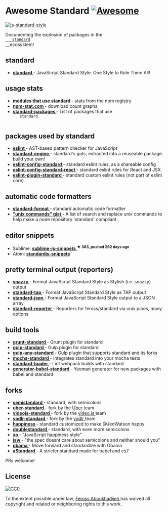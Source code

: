<h1>
 Awesome Standard
 <a href="https://github.com/sindresorhus/awesome">
  <img alt="Awesome" src="https://cdn.rawgit.com/sindresorhus/awesome/d7305f38d29fed78fa85652e3a63e154dd8e8829/media/badge.svg"/>
 </a>
</h1>
<p>
 <a href="https://github.com/feross/standard">
  <img alt="js-standard-style" src="https://cdn.rawgit.com/feross/standard/master/badge.svg"/>
 </a>
</p>
<p>
 Documenting the explosion of packages in the
 <a href="https://github.com/feross/standard">
  <code>
   standard
  </code>
 </a>
 ecosystem!
</p>
<h2>
 standard
</h2>
<ul>
 <li>
  <strong>
   <a href="https://www.npmjs.com/package/standard">
    standard
   </a>
  </strong>
  - JavaScript Standard Style. One Style to Rule Them All!
 </li>
</ul>
<h2>
 usage stats
</h2>
<ul>
 <li>
  <strong>
   <a href="https://gist.github.com/feross/e0882df2fe673d6ce064">
    modules that use standard
   </a>
  </strong>
  - stats from the npm registry
 </li>
 <li>
  <strong>
   <a href="http://npm-stat.com/charts.html?package=standard&author=&from=&to=">
    npm-stat.com
   </a>
  </strong>
  - download count graphs
 </li>
 <li>
  <strong>
   <a href="https://npmjs.com/package/standard-packages">
    standard-packages
   </a>
  </strong>
  - List of packages that use
  <code>
   standard
  </code>
 </li>
</ul>
<h2>
 packages used by standard
</h2>
<ul>
 <li>
  <strong>
   <a href="https://www.npmjs.com/package/eslint">
    eslint
   </a>
  </strong>
  - AST-based pattern checker for JavaScript
 </li>
 <li>
  <strong>
   <a href="https://www.npmjs.com/package/standard-engine">
    standard-engine
   </a>
  </strong>
  - standard's guts, extracted into a reuseable package. build your own!
 </li>
 <li>
  <strong>
   <a href="https://www.npmjs.com/package/eslint-config-standard">
    eslint-config-standard
   </a>
  </strong>
  - standard eslint rules, as a shareable config
 </li>
 <li>
  <strong>
   <a href="https://www.npmjs.com/package/eslint-config-standard-react">
    eslint-config-standard-react
   </a>
  </strong>
  - standard eslint rules for React and JSX
 </li>
 <li>
  <strong>
   <a href="https://www.npmjs.com/package/eslint-plugin-standard">
    eslint-plugin-standard
   </a>
  </strong>
  - standard custom eslint rules (not part of eslint core)
 </li>
</ul>
<h2>
 automatic code formatters
</h2>
<ul>
 <li>
  <strong>
   <a href="https://www.npmjs.com/package/standard-format">
    standard-format
   </a>
  </strong>
  - standard automatic code formatter
 </li>
 <li>
  <strong>
   <a href="https://gist.github.com/watson/453fc63cace521fcdadc">
    "unix commands" gist
   </a>
  </strong>
  - A list of search and replace unix commands to help make a node repository 'standard' compliant
 </li>
</ul>
<h2>
 editor snippets
</h2>
<ul>
 <li>
  Sublime:
  <strong>
   <a href="https://github.com/jprichardson/sublime-js-snippets">
    sublime-js-snippets
   </a>
   <sup>
    &#9733 383, pushed 262 days ago
   </sup>
  </strong>
 </li>
 <li>
  Atom:
  <strong>
   <a href="https://atom.io/packages/standardjs-snippets">
    standardjs-snippets
   </a>
  </strong>
 </li>
</ul>
<h2>
 pretty terminal output (reporters)
</h2>
<ul>
 <li>
  <strong>
   <a href="https://www.npmjs.com/package/snazzy">
    snazzy
   </a>
  </strong>
  - Format JavaScript Standard Style as Stylish (i.e. snazzy) output
 </li>
 <li>
  <strong>
   <a href="https://www.npmjs.com/package/standard-tap">
    standard-tap
   </a>
  </strong>
  - Format JavaScript Standard Style as TAP output
 </li>
 <li>
  <strong>
   <a href="https://www.npmjs.com/package/standard-json">
    standard-json
   </a>
  </strong>
  - Format JavaScript Standard Style output to a JSON array
 </li>
 <li>
  <strong>
   <a href="https://www.npmjs.com/package/standard-reporter">
    standard-reporter
   </a>
  </strong>
  - Reporters for feross/standard via unix pipes, many options
 </li>
</ul>
<h2>
 build tools
</h2>
<ul>
 <li>
  <strong>
   <a href="https://www.npmjs.com/package/grunt-standard">
    grunt-standard
   </a>
  </strong>
  - Grunt plugin for standard
 </li>
 <li>
  <strong>
   <a href="https://www.npmjs.com/package/gulp-standard">
    gulp-standard
   </a>
  </strong>
  - Gulp plugin for standard
 </li>
 <li>
  <strong>
   <a href="https://www.npmjs.com/package/gulp-any-standard">
    gulp-any-standard
   </a>
  </strong>
  - Gulp plugin that supports standard and its forks
 </li>
 <li>
  <strong>
   <a href="https://www.npmjs.com/package/mocha-standard">
    mocha-standard
   </a>
  </strong>
  - Integrates standard into your mocha tests
 </li>
 <li>
  <strong>
   <a href="https://www.npmjs.com/package/standard-loader">
    standard-loader
   </a>
  </strong>
  - Lint webpack builds with standard
 </li>
 <li>
  <strong>
   <a href="https://www.npmjs.com/package/generator-babel-standard">
    generator-babel-standard
   </a>
  </strong>
  - Yeoman generator for new packages with babel and standard
 </li>
</ul>
<h2>
 forks
</h2>
<ul>
 <li>
  <strong>
   <a href="https://www.npmjs.com/package/semistandard">
    semistandard
   </a>
  </strong>
  - standard, with semicolons
 </li>
 <li>
  <strong>
   <a href="https://www.npmjs.com/package/uber-standard">
    uber-standard
   </a>
  </strong>
  - fork by the
  <a href="https://www.uber.com/">
   Uber
  </a>
  team
 </li>
 <li>
  <strong>
   <a href="https://www.npmjs.com/package/videojs-standard">
    videojs-standard
   </a>
  </strong>
  - fork by the
  <a href="https://github.com/videojs/video.js">
   video.js
  </a>
  team
 </li>
 <li>
  <strong>
   <a href="https://www.npmjs.com/package/yodlr-standard">
    yodlr-standard
   </a>
  </strong>
  - fork by the
  <a href="https://getyodlr.com/home">
   yodlr
  </a>
  team
 </li>
 <li>
  <strong>
   <a href="https://www.npmjs.com/package/happiness">
    happiness
   </a>
  </strong>
  - standard customized to make @JedWatson happy
 </li>
 <li>
  <strong>
   <a href="https://www.npmjs.com/package/doublestandard">
    doublestandard
   </a>
  </strong>
  - standard, with even more semicolons
 </li>
 <li>
  <strong>
   <a href="https://www.npmjs.com/package/xo">
    xo
   </a>
  </strong>
  - "JavaScript happiness style"
 </li>
 <li>
  <strong>
   <a href="https://www.npmjs.com/package/jsw">
    jsw
   </a>
  </strong>
  - "the spec doesnt care about semicolons and neither should you"
 </li>
 <li>
  <strong>
   <a href="https://www.npmjs.com/package/obama">
    obama
   </a>
  </strong>
  - Move forward and standardize with Obama
 </li>
 <li>
  <strong>
   <a href="https://npmjs.com/package/a-standard">
    aStandard
   </a>
  </strong>
  - A stricter standard made for babel and es7
 </li>
</ul>
<p>
 PRs welcome!
</p>
<h2>
 License
</h2>
<p>
 <a href="http://creativecommons.org/publicdomain/zero/1.0/">
  <img alt="CC0" src="http://i.creativecommons.org/p/zero/1.0/88x31.png"/>
 </a>
</p>
<p>
 To the extent possible under law,
 <a href="http://feross.org">
  Feross Aboukhadijeh
 </a>
 has waived all copyright and related or neighboring rights to this work.
</p>
